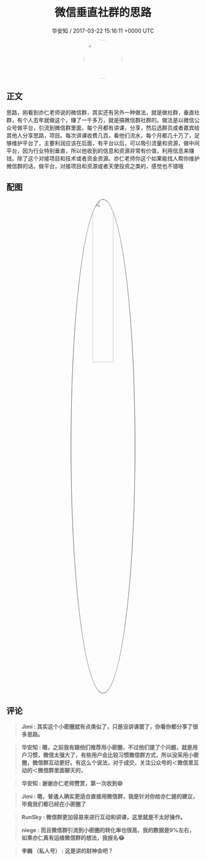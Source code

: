 <h1 align="center">微信垂直社群的思路</h1>
<p align="center">
    <a>华安知 / 2017-03-22 15:16:11 &#43;0000 UTC</a>
</p>

<div align="center">
    <img src="https://images.zsxq.com/Fm7bP4XMvj4gIAYjzyW97pXQuFj8?e=1590940799&amp;token=kIxbL07-8jAj8w1n4s9zv64FuZZNEATmlU_Vm6zD:OAu6gNkEjQ17LtLtXuKQkaFkk2w=" width="100" height="100" style="border:1px solid;border-radius:50%; color:#ffffff"/>
</div>

## 正文

<div>
思路，刚看到亦仁老师说的微信群，其实还有另外一种做法，就是做社群，垂直社群，有个人去年就做这个，赚了一千多万，就是搞微信群社群的。做法是以微信公众号做平台，引流到微信群里面，每个月都有讲课，分享，然后选群员或者嘉宾给其他人分享思路，项目。每次讲课收费几百，看他们流水，每个月都几十万了，足够维护平台了，主要利润应该在后面，有平台以后，可以吸引流量和资源，做中间平台，因为行业特别垂直，所以他收到的信息和资源非常有价值，利用信息来赚钱。除了这个对接项目和技术或者资金资源。亦仁老师你这个如果能找人帮你维护微信群的话，做平台，对接项目和资源或者天使投资之类的，感觉也不错哦
</div>

## 配图
<div class="image" align="center">

<img src="https://images.zsxq.com/FqBtgyJ6fBMbZc23XpvbI6NU5d67?e=1590940799&amp;token=kIxbL07-8jAj8w1n4s9zv64FuZZNEATmlU_Vm6zD:tezGRkgb1dvIrr9URNgn0JMnmgY=" width="33%" height="33%" style="border:1px solid;border-radius:50%; color:#3c3f41"/>

</div>

## 评论

<div align="left">
<div>

<blockquote >
<span> <strong>Jimi : 其实这个小密圈就有点类似了，只是没讲课罢了，你看你都分享了很多思路。 </strong></span>
</blockquote>

<blockquote >
<span> <strong>华安知 : 嗯，之前我有跟他们推荐用小密圈，不过他们提了个问题，就是用户习惯，微信太强大了，有些用户会比较习惯微信群方式，所以没采用小密圈，微信群互动更好。有这么个说法，对于成交，关注公众号的＜微信里互动的＜微信群里面聊天的， </strong></span>
</blockquote>

<blockquote >
<span> <strong>华安知 : 谢谢亦仁老师赞赏，第一次收到😄 </strong></span>
</blockquote>

<blockquote >
<span> <strong>Jimi : 嗯，普通人确实更适合直接用微信群，我是针对你给亦仁提的建议，毕竟我们都已经在小密圈了 </strong></span>
</blockquote>

<blockquote >
<span> <strong>RunSky : 微信群更加容易来进行互动和讲课，这里就是不太好操作。 </strong></span>
</blockquote>

<blockquote >
<span> <strong>niege : 而且微信群引流到小密圈的转化率也很高，我的数据是9%左右，如果亦仁真有运维微信群的想法，我报名😂 </strong></span>
</blockquote>

<blockquote >
<span> <strong>李巍 （私人号） : 这是讲的财神会吧？ </strong></span>
</blockquote>

</div>
</div>